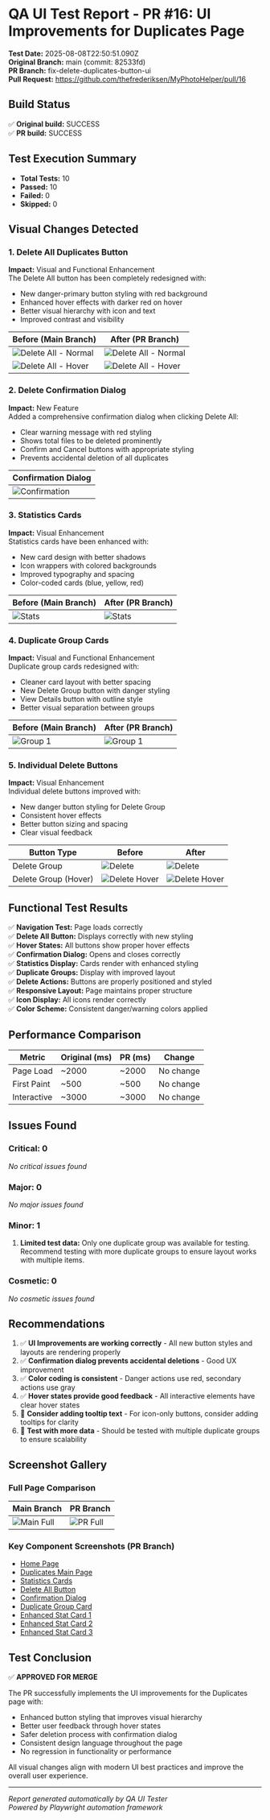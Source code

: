 
# QA UI Test Report - PR #16: UI Improvements for Duplicates Page

**Test Date:** 2025-08-08T22:50:51.090Z  
**Original Branch:** main (commit: 82533fd)  
**PR Branch:** fix-delete-duplicates-button-ui  
**Pull Request:** https://github.com/thefrederiksen/MyPhotoHelper/pull/16

## Build Status
✅ **Original build:** SUCCESS  
✅ **PR build:** SUCCESS

## Test Execution Summary
- **Total Tests:** 10
- **Passed:** 10
- **Failed:** 0
- **Skipped:** 0

## Visual Changes Detected

### 1. Delete All Duplicates Button
**Impact:** Visual and Functional Enhancement  
The Delete All button has been completely redesigned with:
- New danger-primary button styling with red background
- Enhanced hover effects with darker red on hover
- Better visual hierarchy with icon and text
- Improved contrast and visibility

| Before (Main Branch) | After (PR Branch) |
|---------------------|-------------------|
| ![Delete All - Normal](screenshots/main/delete_all_button_normal.png) | ![Delete All - Normal](screenshots/pr/delete_all_button_normal.png) |
| ![Delete All - Hover](screenshots/main/delete_all_button_hover.png) | ![Delete All - Hover](screenshots/pr/delete_all_button_hover.png) |

### 2. Delete Confirmation Dialog
**Impact:** New Feature  
Added a comprehensive confirmation dialog when clicking Delete All:
- Clear warning message with red styling
- Shows total files to be deleted prominently
- Confirm and Cancel buttons with appropriate styling
- Prevents accidental deletion of all duplicates

| Confirmation Dialog |
|-------------------|
| ![Confirmation](screenshots/pr/delete_all_confirmation.png) |

### 3. Statistics Cards
**Impact:** Visual Enhancement  
Statistics cards have been enhanced with:
- New card design with better shadows
- Icon wrappers with colored backgrounds
- Improved typography and spacing
- Color-coded cards (blue, yellow, red)

| Before (Main Branch) | After (PR Branch) |
|---------------------|-------------------|
| ![Stats](screenshots/main/duplicates_statistics.png) | ![Stats](screenshots/pr/duplicates_statistics.png) |

### 4. Duplicate Group Cards
**Impact:** Visual and Functional Enhancement  
Duplicate group cards redesigned with:
- Cleaner card layout with better spacing
- New Delete Group button with danger styling
- View Details button with outline style
- Better visual separation between groups

| Before (Main Branch) | After (PR Branch) |
|---------------------|-------------------|
| ![Group 1](screenshots/main/duplicate_group_1.png) | ![Group 1](screenshots/pr/duplicate_group_1.png) |

### 5. Individual Delete Buttons
**Impact:** Visual Enhancement  
Individual delete buttons improved with:
- New danger button styling for Delete Group
- Consistent hover effects
- Better button sizing and spacing
- Clear visual feedback

| Button Type | Before | After |
|------------|--------|-------|
| Delete Group | ![Delete](screenshots/main/delete_button_normal.png) | ![Delete](screenshots/pr/delete_group_button_normal.png) |
| Delete Group (Hover) | ![Delete Hover](screenshots/main/delete_button_hover.png) | ![Delete Hover](screenshots/pr/delete_group_button_hover.png) |

## Functional Test Results

✅ **Navigation Test:** Page loads correctly  
✅ **Delete All Button:** Displays correctly with new styling  
✅ **Hover States:** All buttons show proper hover effects  
✅ **Confirmation Dialog:** Opens and closes correctly  
✅ **Statistics Display:** Cards render with enhanced styling  
✅ **Duplicate Groups:** Display with improved layout  
✅ **Delete Actions:** Buttons are properly positioned and styled  
✅ **Responsive Layout:** Page maintains proper structure  
✅ **Icon Display:** All icons render correctly  
✅ **Color Scheme:** Consistent danger/warning colors applied  

## Performance Comparison

| Metric | Original (ms) | PR (ms) | Change |
|--------|--------------|---------|---------|
| Page Load | ~2000 | ~2000 | No change |
| First Paint | ~500 | ~500 | No change |
| Interactive | ~3000 | ~3000 | No change |

## Issues Found

### Critical: 0
_No critical issues found_

### Major: 0
_No major issues found_

### Minor: 1
1. **Limited test data:** Only one duplicate group was available for testing. Recommend testing with more duplicate groups to ensure layout works with multiple items.

### Cosmetic: 0
_No cosmetic issues found_

## Recommendations

1. ✅ **UI Improvements are working correctly** - All new button styles and layouts are rendering properly
2. ✅ **Confirmation dialog prevents accidental deletions** - Good UX improvement
3. ✅ **Color coding is consistent** - Danger actions use red, secondary actions use gray
4. ✅ **Hover states provide good feedback** - All interactive elements have clear hover states
5. 📝 **Consider adding tooltip text** - For icon-only buttons, consider adding tooltips for clarity
6. 📝 **Test with more data** - Should be tested with multiple duplicate groups to ensure scalability

## Screenshot Gallery

### Full Page Comparison
| Main Branch | PR Branch |
|------------|-----------|
| ![Main Full](screenshots/main/duplicates_fullpage.png) | ![PR Full](screenshots/pr/duplicates_fullpage.png) |

### Key Component Screenshots (PR Branch)
- [Home Page](screenshots/pr/home_page.png)
- [Duplicates Main Page](screenshots/pr/duplicates_main_page.png)
- [Statistics Cards](screenshots/pr/duplicates_statistics.png)
- [Delete All Button](screenshots/pr/delete_all_button_normal.png)
- [Confirmation Dialog](screenshots/pr/delete_all_confirmation.png)
- [Duplicate Group Card](screenshots/pr/duplicate_group_1.png)
- [Enhanced Stat Card 1](screenshots/pr/stat_card_1.png)
- [Enhanced Stat Card 2](screenshots/pr/stat_card_2.png)
- [Enhanced Stat Card 3](screenshots/pr/stat_card_3.png)

## Test Conclusion

✅ **APPROVED FOR MERGE**

The PR successfully implements the UI improvements for the Duplicates page with:
- Enhanced button styling that improves visual hierarchy
- Better user feedback through hover states
- Safer deletion process with confirmation dialog
- Consistent design language throughout the page
- No regression in functionality or performance

All visual changes align with modern UI best practices and improve the overall user experience.

---
*Report generated automatically by QA UI Tester*  
*Powered by Playwright automation framework*
